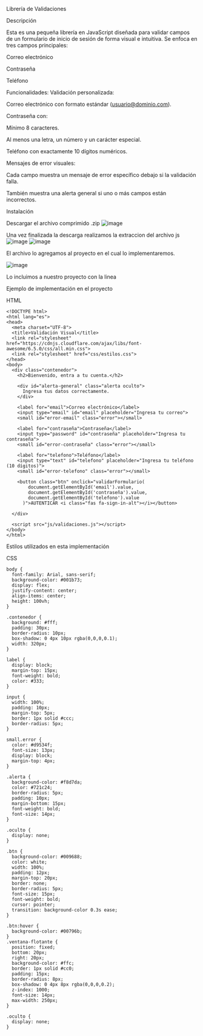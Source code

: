 Librería de Validaciones

Descripción

Esta es una pequeña librería en JavaScript diseñada para validar campos de un formulario de inicio de sesión de forma visual e intuitiva. Se enfoca en tres campos principales:

Correo electrónico

Contraseña

Teléfono

Funcionalidades:
  Validación personalizada:

  Correo electrónico con formato estándar (usuario@dominio.com).
  
  Contraseña con:
  
  Mínimo 8 caracteres.
  
  Al menos una letra, un número y un carácter especial.
  
  Teléfono con exactamente 10 dígitos numéricos.
  
  Mensajes de error visuales:
  
  Cada campo muestra un mensaje de error específico debajo si la validación falla.
  
  También muestra una alerta general si uno o más campos están incorrectos.


Instalación

Descargar el archivo comprimido .zip
![image](https://github.com/user-attachments/assets/7ed7f40e-12fb-4f30-8bbf-b6c520dfd9f4)

Una vez finalizada la descarga realizamos la extraccion del archivo js
![image](https://github.com/user-attachments/assets/0641a77c-6065-47b1-994c-682d8282a698)
![image](https://github.com/user-attachments/assets/9462994b-4cf4-4de3-a0b1-a4f656612b5e)


El archivo lo agregamos al proyecto en el cual lo implementaremos.

![image](https://github.com/user-attachments/assets/1377231c-3a4c-48c1-975b-60cdb6fbc9a8)


Lo incluimos a nuestro proyecto con la linea   <script src="validaciones.js"></script>


Ejemplo de implementación en el proyecto

HTML

    <!DOCTYPE html>
    <html lang="es">
    <head>
      <meta charset="UTF-8">
      <title>Validación Visual</title>
      <link rel="stylesheet" href="https://cdnjs.cloudflare.com/ajax/libs/font-awesome/6.5.0/css/all.min.css">
      <link rel="stylesheet" href="css/estilos.css">
    </head>
    <body>
      <div class="contenedor">
        <h2>Bienvenido, entra a tu cuenta.</h2>
    
        <div id="alerta-general" class="alerta oculto">
          Ingresa tus datos correctamente.
        </div>
    
        <label for="email">Correo electrónico</label>
        <input type="email" id="email" placeholder="Ingresa tu correo">
        <small id="error-email" class="error"></small>
    
        <label for="contraseña">Contraseña</label>
        <input type="password" id="contraseña" placeholder="Ingresa tu contraseña">
        <small id="error-contraseña" class="error"></small>
    
        <label for="telefono">Teléfono</label>
        <input type="text" id="telefono" placeholder="Ingresa tu teléfono (10 dígitos)">
        <small id="error-telefono" class="error"></small>
    
        <button class="btn" onclick="validarFormulario(
            document.getElementById('email').value,
            document.getElementById('contraseña').value,
            document.getElementById('telefono').value
          )">AUTENTICAR <i class="fas fa-sign-in-alt"></i></button>
    
      </div>
    
      <script src="js/validaciones.js"></script>
    </body>
    </html>
    
Estilos utilizados en esta implementación

CSS
    
    body {
      font-family: Arial, sans-serif;
      background-color: #001b73;
      display: flex;
      justify-content: center;
      align-items: center;
      height: 100vh;
    }
    
    .contenedor {
      background: #fff;
      padding: 30px;
      border-radius: 10px;
      box-shadow: 0 4px 10px rgba(0,0,0,0.1);
      width: 320px;
    }
    
    label {
      display: block;
      margin-top: 15px;
      font-weight: bold;
      color: #333;
    }
    
    input {
      width: 100%;
      padding: 10px;
      margin-top: 5px;
      border: 1px solid #ccc;
      border-radius: 5px;
    }
    
    small.error {
      color: #d9534f;
      font-size: 13px;
      display: block;
      margin-top: 4px;
    }
    
    .alerta {
      background-color: #f8d7da;
      color: #721c24;
      border-radius: 5px;
      padding: 10px;
      margin-bottom: 15px;
      font-weight: bold;
      font-size: 14px;
    }
    
    .oculto {
      display: none;
    }
    
    .btn {
      background-color: #009688;
      color: white;
      width: 100%;
      padding: 12px;
      margin-top: 20px;
      border: none;
      border-radius: 5px;
      font-size: 15px;
      font-weight: bold;
      cursor: pointer;
      transition: background-color 0.3s ease;
    }
    
    .btn:hover {
      background-color: #00796b;
    }
    .ventana-flotante {
      position: fixed;
      bottom: 20px;
      right: 20px;
      background-color: #ffc;
      border: 1px solid #cc0;
      padding: 15px;
      border-radius: 8px;
      box-shadow: 0 4px 8px rgba(0,0,0,0.2);
      z-index: 1000;
      font-size: 14px;
      max-width: 250px;
    }
    
    .oculto {
      display: none;
    }
